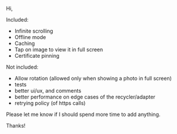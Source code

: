 Hi,

Included:
- Infinite scrolling
- Offline mode
- Caching
- Tap on image to view it in full screen
- Certificate pinning

Not included:
- Allow rotation (allowed only when showing a photo in full screen)
- tests
- better ui/ux, and comments
- better performance on edge cases of the recycler/adapter
- retrying policy (of https calls)

Please let me know if I should spend more time to add anything.

Thanks!
